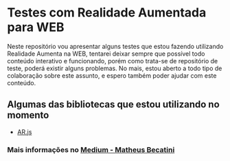 # Testes com Realidade Aumentada para WEB

Neste repositório vou apresentar alguns testes que estou fazendo utilizando 
Realidade Aumenta na WEB, tentarei deixar sempre que possível todo conteúdo 
interativo e funcionando, porém como trata-se de repositório de teste, poderá existir alguns problemas.
No mais, estou aberto a todo tipo de colaboração sobre este assunto, e espero também poder ajudar 
com este conteúdo.

## Algumas das bibliotecas que estou utilizando no momento

- [AR.js](https://ar-js-org.github.io/AR.js-Docs/)

### Mais informações no [Medium - Matheus Becatini](https://medium.com/@MatheusBecatini/uma-breve-apresenta%C3%A7%C3%A3o-realidade-aumentada-ar-js-7ea0b09c5457)

